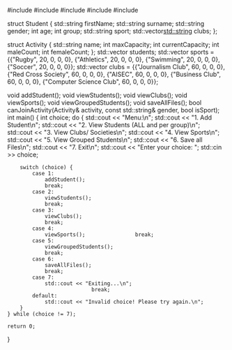 #include <iostream>
#include <vector>
#include <string>
#include <fstream>
#include <algorithm>

struct Student {
    std::string firstName;
    std::string surname;
    std::string gender;
    int age;
    int group;
    std::string sport;
    std::vector<std::string> clubs;
};

struct Activity {
    std::string name;
    int maxCapacity;
    int currentCapacity;
    int maleCount;
    int femaleCount;
};
std::vector<Student> students;
std::vector<Activity> sports = {{"Rugby", 20, 0, 0, 0}, {"Athletics", 20, 0, 0, 0}, {"Swimming", 20, 0, 0, 0}, {"Soccer", 20, 0, 0, 0}};
std::vector<Activity> clubs = {{"Journalism Club", 60, 0, 0, 0}, {"Red Cross Society", 60, 0, 0, 0}, {"AISEC", 60, 0, 0, 0}, {"Business Club", 60, 0, 0, 0}, {"Computer Science Club", 60, 0, 0, 0}};

void addStudent();
void viewStudents();
void viewClubs();
void viewSports();
void viewGroupedStudents();
void saveAllFiles();
bool canJoinActivity(Activity& activity, const std::string& gender, bool isSport);
int main() {
    int choice;
    do {
        std::cout << "Menu:\n";
        std::cout << "1. Add Student\n";
        std::cout << "2. View Students (ALL and per group)\n";
        std::cout << "3. View Clubs/ Societies\n";
        std::cout << "4. View Sports\n";
        std::cout << "5. View Grouped Students\n";
        std::cout << "6. Save all Files\n";
        std::cout << "7. Exit\n";
        std::cout << "Enter your choice: ";
        std::cin >> choice;

        switch (choice) {
            case 1:
                addStudent();
                break;
            case 2:
                viewStudents();
                break;
            case 3:
                viewClubs();
                break;
            case 4:
                viewSports();                break;
            case 5:
                viewGroupedStudents();
                break;
            case 6:
                saveAllFiles();
                break;
            case 7:
                std::cout << "Exiting...\n";
                               break;
            default:
                std::cout << "Invalid choice! Please try again.\n";
        }
    } while (choice != 7);

    return 0;
}

